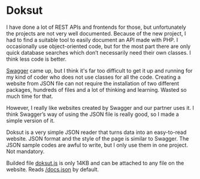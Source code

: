 # Doksut

I have done a lot of REST APIs and frontends for those, but unfortunately the projects are not very well documented. Because of the new project, I had to find a suitable tool to easily document an API made with PHP. I occasionally use object-oriented code, but for the most part there are only quick database searches which don’t necessarily need their own classes. I think less code is better.

[Swagger](https://swagger.io/) came up, but I think it's far too difficult to get it up and running for my kind of coder who does not use classes for all the code. Creating a website from JSON file can not require the installation of two different packages, hundreds of files and a lot of thinking and learning. Wasted so much time for that.

However, I really like websites created by Swagger and our partner uses it. I think Swagger’s way of using the JSON file is really good, so I made a simple version of it.

Doksut is a very simple JSON reader that turns data into an easy-to-read website. JSON format and the style of the page is similar to Swagger. The JSON sample codes are awful to write, but I only use them in one project. Not mandatory.

Builded file [doksut.js](https://github.com/timoanttila/Svelte-Doksut/blob/main/doksut.js) is only 14KB and can be attached to any file on the website. Reads [/docs.json](https://github.com/timoanttila/Svelte-Doksut/blob/main/public/docs.json) by default.
